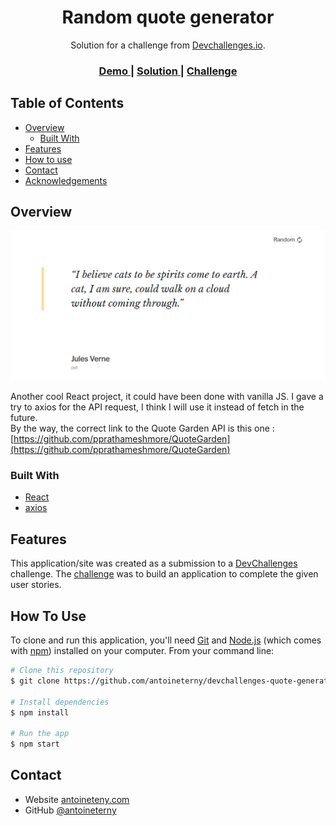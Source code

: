 <!-- Please update value in the {}  -->

<h1 align="center">Random quote generator</h1>

<div align="center">
   Solution for a challenge from  <a href="http://devchallenges.io" target="_blank">Devchallenges.io</a>.
</div>

<div align="center">
  <h3>
    <a href="https://devchallenges-quote-generator.netlify.app/">
      Demo
    </a>
    <span> | </span>
    <a href="https://github.com/antoineterny/devchallenges-quote-generator">
      Solution
    </a>
    <span> | </span>
    <a href="https://devchallenges.io/challenges/8Y3J4ucAMQpSnYTwwWW8">
      Challenge
    </a>
  </h3>
</div>

<!-- TABLE OF CONTENTS -->

## Table of Contents

- [Overview](#overview)
  - [Built With](#built-with)
- [Features](#features)
- [How to use](#how-to-use)
- [Contact](#contact)
- [Acknowledgements](#acknowledgements)

<!-- OVERVIEW -->

## Overview

[![screenshot](screenshot.png)](https://devchallenges-quote-generator.netlify.app/)

Another cool React project, it could have been done with vanilla JS. I gave a try to axios for the API request, I think I will use it instead of fetch in the future.  
By the way, the correct link to the Quote Garden API is this one : [https://github.com/pprathameshmore/QuoteGarden](https://github.com/pprathameshmore/QuoteGarden)

### Built With

<!-- This section should list any major frameworks that you built your project using. Here are a few examples.-->

- [React](https://reactjs.org/)
- [axios](https://github.com/axios/axios)

## Features

<!-- List the features of your application or follow the template. Don't share the figma file here :) -->

This application/site was created as a submission to a [DevChallenges](https://devchallenges.io/challenges) challenge. The [challenge](https://devchallenges.io/challenges/8Y3J4ucAMQpSnYTwwWW8) was to build an application to complete the given user stories.


## How To Use

<!-- For example: -->

To clone and run this application, you'll need [Git](https://git-scm.com) and [Node.js](https://nodejs.org/en/download/) (which comes with [npm](http://npmjs.com)) installed on your computer. From your command line:

```bash
# Clone this repository
$ git clone https://github.com/antoineterny/devchallenges-quote-generator

# Install dependencies
$ npm install

# Run the app
$ npm start
```

## Contact

- Website [antoineteny.com](https://antoineterny.com/)
- GitHub [@antoineterny](https://github.com/antoineterny/)
